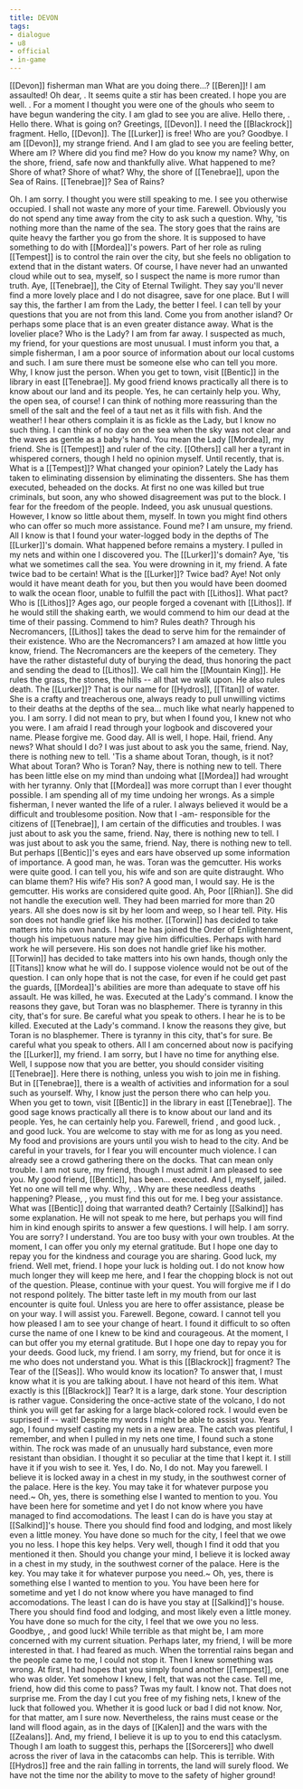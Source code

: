 ```yaml
---
title: DEVON
tags:
- dialogue
- u8
- official
- in-game
---
```


[[Devon]]
fisherman 
man 
What are you doing there...? 
[[Beren]]! I am assaulted! 
Oh dear, 
. It seems quite a stir has been created. I hope you are well.
. For a moment I thought you were one of the ghouls who seem to have begun wandering the city. I am glad to see you are alive.
Hello there, 
.
Hello there. 
What is going on? 
Greetings, [[Devon]]. 
I need the [[Blackrock]] fragment. 
Hello, [[Devon]]. 
The [[Lurker]] is free! 
Who are you? 
Goodbye. 
I am [[Devon]], my strange friend. And I am glad to see you are feeling better, 
Where am I? 
Where did you find me? 
How do you know my name? 
Why, on the shore, friend, safe now and thankfully alive. 
What happened to me? 
Shore of what? 
Shore of what? Why, the shore of [[Tenebrae]], upon the Sea of Rains. 
[[Tenebrae]]? 
Sea of Rains? 

Oh. I am sorry. I thought you were still speaking to me. 
I see you otherwise occupied. I shall not waste any more of your time. Farewell. 
Obviously you do not spend any time away from the city to ask such a question. Why, 'tis nothing more than the name of the sea. The story goes that the rains are quite heavy the farther you go from the shore. It is supposed to have something to do with [[Mordea]]'s powers. Part of her role as ruling [[Tempest]] is to control the rain over the city, but she feels no obligation to extend that in the distant waters. Of course, I have never had an unwanted cloud while out to sea, myself, so I suspect the name is more rumor than truth. 
Aye, [[Tenebrae]], the City of Eternal Twilight. They say you'll never find a more lovely place and I do not disagree, save for one place. But I will say this, the farther I am from the Lady, the better I feel. I can tell by your questions that you are not from this land. Come you from another island? Or perhaps some place that is an even greater distance away. 
What is the lovelier place? 
Who is the Lady? 
I am from far away. 
I suspected as much, my friend, for your questions are most unusual. I must inform you that, a simple fisherman, I am a poor source of information about our local customs and such. I am sure there must be someone else who can tell you more. Why, I know just the person. When you get to town, visit [[Bentic]] in the library in east [[Tenebrae]]. My good friend knows practically all there is to know about our land and its people. Yes, he can certainly help you. 
Why, the open sea, of course! I can think of nothing more reassuring than the smell of the salt and the feel of a taut net as it fills with fish. And the weather! I hear others complain it is as fickle as the Lady, but I know no such thing. I can think of no day on the sea when the sky was not clear and the waves as gentle as a baby's hand. 
You mean the Lady [[Mordea]], my friend. She is [[Tempest]] and ruler of the city. [[Others]] call her a tyrant in whispered corners, though I held no opinion myself. Until recently, that is. 
What is a [[Tempest]]? 
What changed your opinion? 
Lately the Lady has taken to eliminating dissension by eliminating the dissenters. She has them executed, beheaded on the docks. At first no one was killed but true criminals, but soon, any who showed disagreement was put to the block. I fear for the freedom of the people. 
Indeed, you ask unusual questions. However, I know so little about them, myself. In town you might find others who can offer so much more assistance. 
Found me? 
I am unsure, my friend. All I know is that I found your water-logged body in the depths of The [[Lurker]]'s domain. What happened before remains a mystery. I pulled in my nets and within one I discovered you. 
The [[Lurker]]'s domain? 
Aye, 'tis what we sometimes call the sea. You were drowning in it, my friend. A fate twice bad to be certain! 
What is the [[Lurker]]? 
Twice bad? 
Aye! Not only would it have meant death for you, but then you would have been doomed to walk the ocean floor, unable to fulfill the pact with [[Lithos]]. 
What pact? 
Who is [[Lithos]]? 
Ages ago, our people forged a covenant with [[Lithos]]. If he would still the shaking earth, we would commend to him our dead at the time of their passing. 
Commend to him? 
Rules death? 
Through his Necromancers, [[Lithos]] takes the dead to serve him for the remainder of their existence. 
Who are the Necromancers? 
I am amazed at how little you know, friend. The Necromancers are the keepers of the cemetery. They have the rather distasteful duty of burying the dead, thus honoring the pact and sending the dead to [[Lithos]]. 
We call him the [[Mountain King]]. He rules the grass, the stones, the hills -- all that we walk upon. He also rules death. 
The [[Lurker]]? That is our name for [[Hydros]], [[Titan]] of water. She is a crafty and treacherous one, always ready to pull unwilling victims to their deaths at the depths of the sea... much like what nearly happened to you. 
I am sorry. I did not mean to pry, but when I found you, I knew not who you were. I am afraid I read through your logbook and discovered your name. Please forgive me. 
Good day. 
All is well, I hope. 
Hail, friend. 
Any news? 
What should I do? 
I was just about to ask you the same, friend. Nay, there is nothing new to tell. 'Tis a shame about Toran, though, is it not? 
What about Toran? 
Who is Toran? 
Nay, there is nothing new to tell. There has been little else on my mind than undoing what [[Mordea]] had wrought with her tyranny. 
Only that [[Mordea]] was more corrupt than I ever thought possible. I am spending all of my time undoing her wrongs. 
As a simple fisherman, I never wanted the life of a ruler. I always believed it would be a difficult and troublesome position. Now that I -am- responsible for the citizens of [[Tenebrae]], I am certain of the difficuties and troubles. 
I was just about to ask you the same, friend. Nay, there is nothing new to tell. 
I was just about to ask you the same, friend. Nay, there is nothing new to tell. But perhaps [[Bentic]]'s eyes and ears have observed up some information of importance. 
A good man, he was. Toran was the gemcutter. His works were quite good. I can tell you, his wife and son are quite distraught. Who can blame them? 
His wife? 
His son? 
A good man, I would say. He is the gemcutter. His works are considered quite good. 
Ah, Poor [[Rhian]]. She did not handle the execution well. They had been married for more than 20 years. All she does now is sit by her loom and weep, so I hear tell. Pity. 
His son does not handle grief like his mother. [[Torwin]] has decided to take matters into his own hands. I hear he has joined the Order of Enlightenment, though his impetuous nature may give him difficulties. Perhaps with hard work he will persevere. 
His son does not handle grief like his mother. [[Torwin]] has decided to take matters into his own hands, though only the [[Titans]] know what he will do. I suppose violence would not be out of the question. I can only hope that is not the case, for even if he could get past the guards, [[Mordea]]'s abilities are more than adequate to stave off his assault. 
He was killed, he was. Executed at the Lady's command. I know the reasons they gave, but Toran was no blasphemer. There is tyranny in this city, that's for sure. Be careful what you speak to others. 
I hear he is to be killed. Executed at the Lady's command. I know the reasons they give, but Toran is no blasphemer.  There is tyranny in this city, that's for sure. Be careful what you speak to others. 
All I am concerned about now is pacifying the [[Lurker]], my friend. I am sorry, but I have no time for anything else. 
Well, I suppose now that you are better, you should consider visiting [[Tenebrae]]. Here there is nothing, unless you wish to join me in fishing. But in [[Tenebrae]], there is a wealth of activities and information for a soul such as yourself. Why, I know just the person there who can help you. When you get to town, visit [[Bentic]] in the library in east [[Tenebrae]]. The good sage knows practically all there is to know about our land and its people. Yes, he can certainly help you. 
Farewell, friend 
, and good luck.
, and good luck. You are welcome to stay with me for as long as you need. My food and provisions are yours until you wish to head to the city. And be careful in your travels, for I fear you will encounter much violence.
I can already see a crowd gathering there on the docks.
That can mean only trouble.
I am not sure, my friend, though I must admit I am pleased to see you.  My good friend, [[Bentic]], has been... executed. And I, myself, jailed. Yet no one will tell me why. Why, 
. Why are these needless deaths happening? Please, 
, you must find this out for me. I beg your assistance. What was [[Bentic]] doing that warranted death? Certainly [[Salkind]] has some explanation. He will not speak to me here, but perhaps you will find him in kind enough spirits to answer a few questions.
I will help. 
I am sorry. 
You are sorry? I understand. You are too busy with your own troubles. 
At the moment, I can offer you only my eternal gratitude. But I hope one day to repay you for the kindness and courage you are sharing. Good luck, my friend. 
Well met, friend. I hope your luck is holding out. I do not know how much longer they will keep me here, and I fear the chopping block is not out of the question. Please, continue with your quest. 
You will forgive me if I do not respond politely. The bitter taste left in my mouth from our last encounter is quite foul. Unless you are here to offer assistance, please be on your way. 
I will assist you. 
Farewell. 
Begone, coward. 
I cannot tell you how pleased I am to see your change of heart. I found it difficult to so often curse the name of one I knew to be kind and courageous. At the moment, I can but offer you my eternal gratitude. But I hope one day to repay you for your deeds. Good luck, my friend. 
I am sorry, my friend, but for once it is me who does not understand you. What is this [[Blackrock]] fragment? 
The Tear of the [[Seas]]. 
Who would know its location? 
To answer that, I must know what it is you are talking about. 
I have not heard of this item.  What exactly is this [[Blackrock]] Tear? 
It is a large, dark stone. 
Your description is rather vague. Considering the once-active state of the volcano, I do not think you will get far asking for a large black-colored rock. I would even be suprised if -- wait! Despite my words I might be able to assist you. Years ago, I found myself casting my nets in a new area. The catch was plentiful, I remember, and when I pulled in my nets one time, I found such a stone within. The rock was made of an unusually hard substance, even more resistant than obsidian. I thought it so peculiar at the time that I kept it. I still have it if you wish to see it.
Yes, I do. 
No, I do not. 
May you farewell. 
I believe it is locked away in a chest in my study, in the southwest corner of the palace. Here is the key. You may take it for whatever purpose you need.~ Oh, yes, there is something else I wanted to mention to you. You have been here for sometime and yet I do not know where you have managed to find accomodations. The least I can do is have you stay at [[Salkind]]'s house. There you should find food and lodging, and most likely even a little money. You have done so much for the city, I feel that we owe you no less.
I hope this key helps. 
Very well, though I find it odd that you mentioned it then. Should you change your mind, I believe it is locked away in a chest in my study, in the southwest corner of the palace. Here is the key. You may take it for whatever purpose you need.~ Oh, yes, there is something else I wanted to mention to you. You have been here for sometime and yet I do not know where you have managed to find accomodations. The least I can do is have you stay at [[Salkind]]'s house. There you should find food and lodging, and most likely even a little money. You have done so much for the city, I feel that we owe you no less.
Goodbye, 
, and good luck!
While terrible as that might be, I am more concerned with my current situation. Perhaps later, my friend, I will be more interested in that. 
I had feared as much. When the torrential rains began and the people came to me, I could not stop it. Then I knew something was wrong. At first, I had hopes that you simply found another [[Tempest]], one who was older. Yet somehow	I knew, I felt, that was not the case. Tell me, friend, how did this come to pass? 
Twas my fault. 
I know not. 
That does not surprise me. From the day I cut you free of my fishing nets, I knew of the luck that followed you. Whether it is good luck or bad I did not know. Nor, for that matter, am I sure now. Nevertheless, the rains must cease or the land will flood again, as in the days of [[Kalen]] and the wars with the [[Zealans]]. And, my friend, I believe it is up to you to end this cataclysm. Though I am loath to suggest this, perhaps the [[Sorcerers]] who dwell across the river of lava in the catacombs can help. 
This is terrible. With [[Hydros]] free and the rain falling in torrents, the land will surely flood. We have not the time nor the ability to move to the safety of higher ground! 